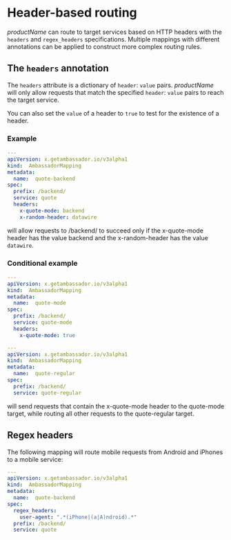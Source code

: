 # Header-based routing

$productName$ can route to target services based on HTTP headers with the `headers` and `regex_headers` specifications. Multiple mappings with different annotations can be applied to construct more complex routing rules.

## The `headers` annotation

The `headers` attribute is a dictionary of `header`: `value` pairs. $productName$ will only allow requests that match the specified `header`: `value` pairs to reach the target service.

You can also set the `value` of a header to `true` to test for the existence of a header.

### Example

```yaml
---
apiVersion: x.getambassador.io/v3alpha1
kind:  AmbassadorMapping
metadata:
  name:  quote-backend
spec:
  prefix: /backend/
  service: quote
  headers:
    x-quote-mode: backend
    x-random-header: datawire
```

will allow requests to /backend/ to succeed only if the x-quote-mode header has the value backend and the x-random-header has the value `datawire`.

### Conditional example

```yaml
---
apiVersion: x.getambassador.io/v3alpha1
kind:  AmbassadorMapping
metadata:
  name:  quote-mode
spec:
  prefix: /backend/
  service: quote-mode
  headers:
    x-quote-mode: true

---
apiVersion: x.getambassador.io/v3alpha1
kind:  AmbassadorMapping
metadata:
  name:  quote-regular
spec:
  prefix: /backend/
  service: quote-regular
```

will send requests that contain the x-quote-mode header to the quote-mode target, while routing all other requests to the quote-regular target.

## Regex headers

The following mapping will route mobile requests from Android and iPhones to a mobile service:

```yaml
---
apiVersion: x.getambassador.io/v3alpha1
kind:  AmbassadorMapping
metadata:
  name:  quote-backend
spec:
  regex_headers:
    user-agent: ".*(iPhone|(a|A)ndroid).*"
  prefix: /backend/
  service: quote
```
